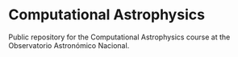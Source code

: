 # Computational Astrophysics
Public repository for the Computational Astrophysics course at the Observatorio Astronómico Nacional.
